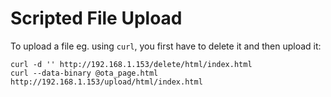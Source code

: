 # Scripted File Upload
To upload a file eg. using `curl`, you first have to delete it and then upload it:
```
curl -d '' http://192.168.1.153/delete/html/index.html
curl --data-binary @ota_page.html http://192.168.1.153/upload/html/index.html
```
